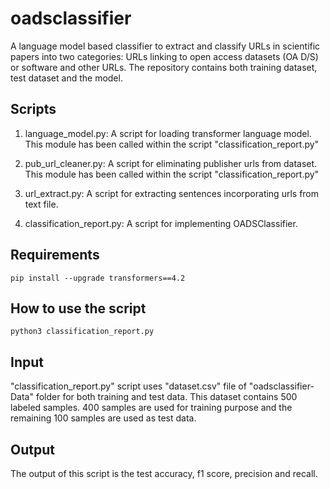 # oadsclassifier

A language model based classifier to extract and classify URLs in scientific papers into two categories: URLs linking to open access datasets (OA D/S) or software and other URLs. The repository contains both training dataset, test dataset and the model. 

Scripts
---------------
1. language_model.py:
    A script for loading transformer language model. This module has been called within the script "classification_report.py"
    
2. pub_url_cleaner.py:
    A script for eliminating publisher urls from dataset. This module has been called within the script "classification_report.py"

3. url_extract.py:
    A script for extracting sentences incorporating urls from text file. 
    
4. classification_report.py:
    A script for implementing OADSClassifier.
    
Requirements
---------------
    pip install --upgrade transformers==4.2

How to use the script
---------------------
    python3 classification_report.py

Input
---------------------

"classification_report.py" script uses "dataset.csv" file of "oadsclassifier-Data" folder for both training and test data. This dataset contains 500 labeled samples. 400 samples are used for training purpose and the remaining 100 samples are used as test data.

Output
---------------------

The output of this script is the test accuracy, f1 score, precision and recall.


      
